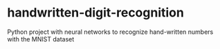 # handwritten-digit-recognition
Python project with neural networks to recognize hand-written numbers with the MNIST dataset
